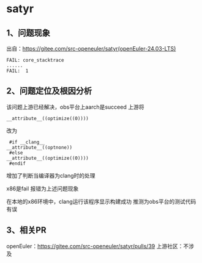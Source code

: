 # satyr #

## 1、问题现象 ##

出自：https://gitee.com/src-openeuler/satyr(openEuler-24.03-LTS)
```
FAIL: core_stacktrace
......
FAIL:  1
```
## 2、问题定位及根因分析 ##

该问题上游已经解决，obs平台上aarch是succeed
上游将
```
__attribute__((optimize((0))))
```

改为
```
 #if __clang__
__attribute__((optnone))  
 #else
__attribute__((optimize((0))))
 #endif
```

增加了判断当编译器为clang时的处理

x86是fail
报错为上述问题现象

在本地的x86环境中，clang运行该程序显示构建成功
推测为obs平台的测试代码有误
## 3、相关PR ##
openEuler：https://gitee.com/src-openeuler/satyr/pulls/39
上游社区：不涉及